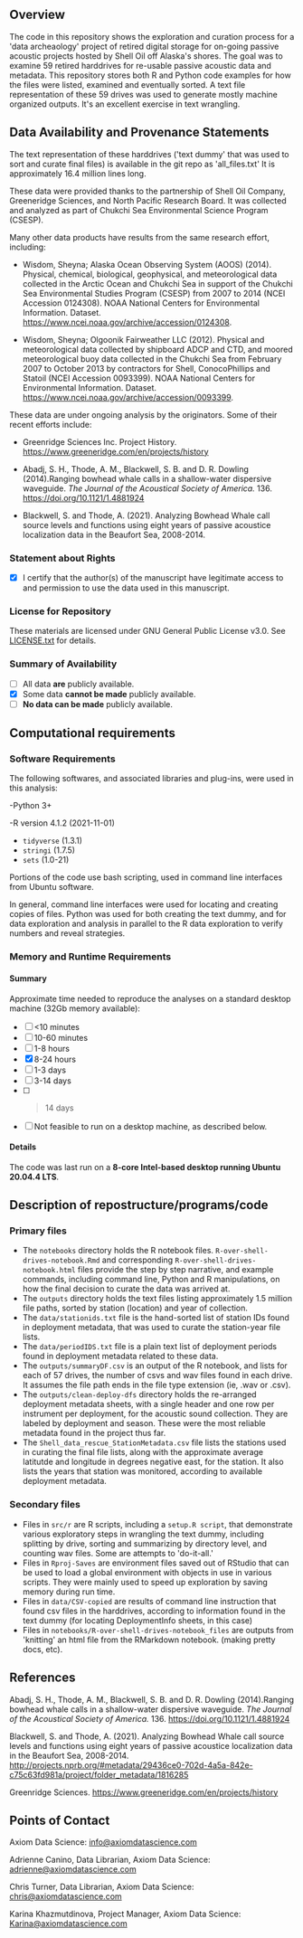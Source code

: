 
Overview
--------

The code in this repository shows the exploration and curation process for a 'data archeaology' project of retired digital storage for on-going passive acoustic projects hosted by Shell Oil off Alaska's shores. The goal was to examine 59 retired harddrives for re-usable passive acoustic data and metadata. This repository stores both R and Python code examples for how the files were listed, examined and eventually sorted. A text file representation of these 59 drives was used to generate mostly machine organized outputs. It's an excellent exercise in text wrangling.

Data Availability and Provenance Statements
-------------------------------------------

The text representation of these harddrives ('text dummy' that was used to sort and curate final files) is available in the git repo as 'all_files.txt' It is approximately 16.4 million lines long.


These data were provided thanks to the partnership of Shell Oil Company, Greeneridge Sciences, and North Pacific Research Board. It was collected and analyzed as part of Chukchi Sea Environmental Science Program (CSESP).


Many other data products have results from the same research effort, including:

* Wisdom, Sheyna; Alaska Ocean Observing System (AOOS) (2014). Physical, chemical, biological, geophysical, and meteorological data collected in the Arctic Ocean and Chukchi Sea in support of the Chukchi Sea Environmental Studies Program (CSESP) from 2007 to 2014 (NCEI Accession 0124308). NOAA National Centers for Environmental Information. Dataset. https://www.ncei.noaa.gov/archive/accession/0124308.

* Wisdom, Sheyna; Olgoonik Fairweather LLC (2012). Physical and meteorological data collected by shipboard ADCP and CTD, and moored meteorological buoy data collected in the Chukchi Sea from February 2007 to October 2013 by contractors for Shell, ConocoPhillips and Statoil (NCEI Accession 0093399). NOAA National Centers for Environmental Information. Dataset. https://www.ncei.noaa.gov/archive/accession/0093399.


These data are under ongoing analysis by the originators. Some of their recent efforts include:

* Greenridge Sciences Inc. Project History. https://www.greeneridge.com/en/projects/history

* Abadj, S. H., Thode, A. M., Blackwell, S. B. and D. R. Dowling (2014).Ranging bowhead whale calls in a shallow-water dispersive waveguide. _The Journal of the Acoustical Society of America._ 136. https://doi.org/10.1121/1.4881924 

* Blackwell, S. and Thode, A. (2021). Analyzing Bowhead Whale call source levels and functions using eight years of passive acoustice localization data in the Beaufort Sea, 2008-2014.

### Statement about Rights

- [X] I certify that the author(s) of the manuscript have legitimate access to and permission to use the data used in this manuscript. 


### License for Repository

These materials are licensed under GNU General Public License v3.0. See [LICENSE.txt](LICENSE.txt) for details.


### Summary of Availability

- [ ] All data **are** publicly available.
- [X] Some data **cannot be made** publicly available.
- [ ] **No data can be made** publicly available.

Computational requirements
---------------------------


### Software Requirements

The following softwares, and associated libraries and plug-ins, were used in this analysis:

-Python 3+

-R version 4.1.2 (2021-11-01) 
  - `tidyverse` (1.3.1)
  - `stringi` (1.7.5)
  - `sets` (1.0-21)

Portions of the code use bash scripting, used in command line interfaces from Ubuntu software.

In general, command line interfaces were used for locating and creating copies of files. Python was used for both creating the text dummy, and for data exploration and analysis in parallel to the R data exploration to verify numbers and reveal strategies.


### Memory and Runtime Requirements

#### Summary

Approximate time needed to reproduce the analyses on a standard desktop machine (32Gb memory available):

- [ ] <10 minutes
- [ ] 10-60 minutes
- [ ] 1-8 hours
- [X] 8-24 hours
- [ ] 1-3 days
- [ ] 3-14 days
- [ ] > 14 days
- [ ] Not feasible to run on a desktop machine, as described below.

#### Details

The code was last run on a **8-core Intel-based desktop running Ubuntu 20.04.4 LTS**. 

Description of repostructure/programs/code
------------------------------------------

### Primary files

- The `notebooks` directory holds the R notebook files. `R-over-shell-drives-notebook.Rmd` and corresponding `R-over-shell-drives-notebook.html` files provide the step by step narrative, and example commands, including  command line, Python  and R manipulations, on how the final decision to curate the data was arrived at.
- The `outputs` directory holds the text files listing approximately 1.5 million file paths, sorted by station (location) and year of collection. 
- The `data/stationids.txt` file is the hand-sorted list of station IDs found in deployment metadata, that was used to curate the station-year file lists.
- The `data/periodIDS.txt` file is a plain text list of deployment periods found in deployment metadata related to these data.
- The `outputs/summaryDF.csv` is an output of the R notebook, and lists for each of 57 drives, the number of csvs and wav files found in each drive. It assumes the file path ends in the file type extension (ie, .wav or .csv).
- The `outputs/clean-deploy-dfs` directory holds the re-arranged deployment metadata sheets, with a single header and one row per instrument per deployment, for the acoustic sound collection. They are labeled by deployment and season. These were the most reliable metadata found in the project thus far.
- The `Shell_data_rescue_StationMetadata.csv` file lists the stations used in curating the final file lists, along with the approximate average latitutde and longitude in degrees negative east, for the station. It also lists the years that station was monitored, according to available deployment metadata.

### Secondary files

- Files in `src/r` are R scripts, including a `setup.R script`, that demonstrate various exploratory steps in wrangling the text dummy, including splitting by drive, sorting and summarizing by directory level, and counting wav files. Some are attempts to 'do-it-all.'
- Files in `Rproj-Saves` are environment files saved out of RStudio that can be used to load a global environment with objects in use in various scripts. They were mainly used to speed up exploration by saving memory during run time.
- Files in `data/CSV-copied` are results of command line instruction that found csv files in the harddrives, according to information found in the text dummy (for locating DeploymentInfo sheets, in this case)
- Files in `notebooks/R-over-shell-drives-notebook_files` are outputs from 'knitting' an html file from the RMarkdown notebook. (making pretty docs, etc). 


## References

Abadj, S. H., Thode, A. M., Blackwell, S. B. and D. R. Dowling (2014).Ranging bowhead whale calls in a shallow-water dispersive waveguide. _The Journal of the Acoustical Society of America._ 136. https://doi.org/10.1121/1.4881924 

Blackwell, S. and Thode, A. (2021). Analyzing Bowhead Whale call source levels and functions using eight years of passive acoustice localization data in the Beaufort Sea, 2008-2014. http://projects.nprb.org/#metadata/29436ce0-702d-4a5a-842e-c75c63fd981a/project/folder_metadata/1816285

Greenridge Sciences. https://www.greeneridge.com/en/projects/history


Points of Contact
-----------------

Axiom Data Science: info@axiomdatascience.com

Adrienne Canino, Data Librarian, Axiom Data Science: adrienne@axiomdatascience.com

Chris Turner, Data Librarian, Axiom Data Science: chris@axiomdatascience.com

Karina Khazmutdinova, Project Manager, Axiom Data Science: Karina@axiomdatascience.com
